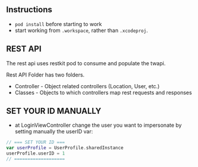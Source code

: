 ## Instructions

- `pod install` before starting to work
- start working from `.workspace`, rather than `.xcodeproj`.

## REST API

The rest api uses restkit pod to consume and populate the twapi.

Rest API Folder has two folders.

* Controller - Object related controllers (Location, User, etc.)
* Classes - Objects to which controllers map rest requests and responses

## SET YOUR ID MANUALLY
- at LoginViewController change the user you want to impersonate by setting manually the userID var:

```swift
// === SET YOUR ID ===    
var userProfile = UserProfile.sharedInstance    
userProfile.userID = 1    
// ===================
```